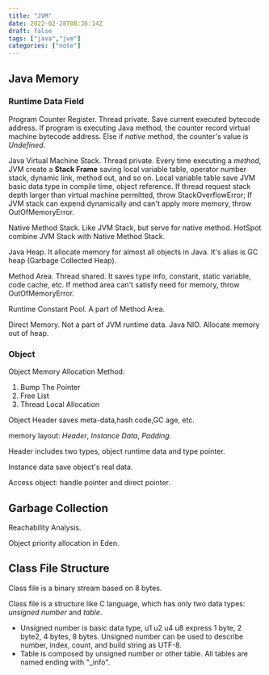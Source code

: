 ```yaml
---
title: "JVM"
date: 2022-02-28T08:36:14Z
draft: false
tags: ["java","jvm"]
categories: ["note"]
---
```


## Java Memory

### Runtime Data Field

Program Counter Register. Thread private. Save current executed bytecode address.  If program is executing Java method, the counter record virtual machine bytecode address. Else if *native* method, the counter's value is *Undefined*.

Java Virtual Machine Stack. Thread private. Every time executing a *method*, JVM create a **Stack Frame** saving local variable table, operator number stack, dynamic link, method out, and so on. Local variable table save JVM basic data type in compile time, object reference. If thread request stack depth larger than virtual machine permitted, throw StackOverflowError; If JVM stack can expend dynamically and can't apply more memory, throw OutOfMemoryError.

Native Method Stack. Like JVM Stack, but serve for native method. HotSpot combine JVM Stack with Native Method Stack.

Java Heap. It allocate memory for almost all objects in Java. It's alias is GC heap (Garbage Collected Heap).

Method Area. Thread shared. It saves type info, constant, static variable, code cache, etc. If method area can't satisfy need for memory, throw OutOfMemoryError.

Runtime Constant Pool. A part of Method Area.

Direct Memory. Not a part of JVM runtime data. Java NIO. Allocate memory out of heap.

### Object

Object Memory Allocation Method:

1. Bump The Pointer
2. Free List
3. Thread Local Allocation

Object Header saves meta-data,hash code,GC age, etc.

memory layout: *Header*, *Instance Data*, *Padding*.

Header includes two types, object runtime data and type pointer.

Instance data save object's real data.

Access object: handle pointer and direct pointer.

## Garbage Collection

Reachability Analysis.

Object priority allocation in Eden.

## Class File Structure

Class file is a binary stream based on 8 bytes.

Class file is a structure like C language, which has only two data types: *unsigned number* and *table*.

- Unsigned number is basic data type, u1 u2 u4 u8 express 1 byte, 2 byte2, 4 bytes, 8 bytes. Unsigned number can be used to describe number, index, count, and build string as UTF-8.
- Table is composed by unsigned number or other table. All tables are named ending with "_info".